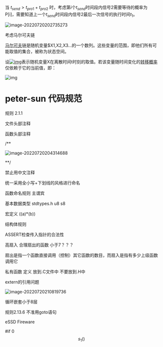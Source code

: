 ## 



当 $t_{send} > t_{pro1} + t_{pro2}$ 时，考虑第$i$个$t_{send}$时间段内信号2需要等待的概率为P[i]，需要知道上一个$t_{send}$时间段内信号2最后一次信号的执行时间$t_1$。

![image-20220720202735273](D:\software\Typora\file\pic\image-20220720202735273.png)



考虑马尔可夫链

[马尔可夫](https://so.csdn.net/so/search?q=马尔可夫&spm=1001.2101.3001.7020)链是随机变量$X1,X2,X3…的一个数列。这些变量的范围，即他们所有可能取值的集合，被称为状态空间。

设[![img](https://imgconvert.csdnimg.cn/aHR0cDovL2xhdGV4LmNvZGVjb2dzLmNvbS9naWYubGF0ZXg_WF97dH0?x-oss-process=image/format,png)](http://private.codecogs.com/eqnedit.php?latex=X_{t})表示随机变量X在离散时间t时刻的取值。若该变量随时间变化的[转移概率](https://so.csdn.net/so/search?q=转移概率&spm=1001.2101.3001.7020)仅依赖于它的当前值，即：

![img](https://img-blog.csdnimg.cn/20190825165616440.png)











# peter-sun 代码规范

规则 2.1.1



文件头部注释

函数头部注释 

/**

![image-20220720204314688](D:\software\Typora\file\pic\image-20220720204314688.png)

**/





禁止用中文注释



统一采用全小写+下划线的风格进行命名

函数命名规则 主谓宾

基本数据类型 stdtypes.h u8 s8 

宏定义 ((a)*(b))



结构体规则

ASSERT检查传入指针的合法性

高扇入 合理扇出的函数 小于7？？？

扇出是指一个函数直接调用（控制）其它函数的数目，而扇入是指有多少上级函数调用它

私有函数 定义 放到.C文件中 不要放到.H中

extern的引用问题



![image-20220720210819736](D:\software\Typora\file\pic\image-20220720210819736.png)

 循环嵌套小于8层



规则2.13.6 不准用goto语句



eSSD Fireware



#if 0
$$
s_1()
$$


